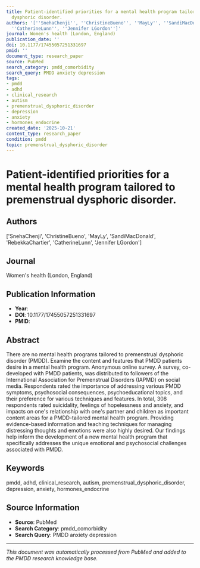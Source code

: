 ```yaml
---
title: Patient-identified priorities for a mental health program tailored to premenstrual
  dysphoric disorder.
authors: '[''SnehaChenji'', ''ChristineBueno'', ''MayLy'', ''SandiMacDonald'', ''RebekkaChartier'',
  ''CatherineLunn'', ''Jennifer LGordon'']'
journal: Women's health (London, England)
publication_date: ''
doi: 10.1177/17455057251331697
pmid: ''
document_type: research_paper
source: PubMed
search_category: pmdd_comorbidity
search_query: PMDD anxiety depression
tags:
- pmdd
- adhd
- clinical_research
- autism
- premenstrual_dysphoric_disorder
- depression
- anxiety
- hormones_endocrine
created_date: '2025-10-21'
content_type: research_paper
condition: pmdd
topic: premenstrual_dysphoric_disorder
---
```


# Patient-identified priorities for a mental health program tailored to premenstrual dysphoric disorder.

## Authors
['SnehaChenji', 'ChristineBueno', 'MayLy', 'SandiMacDonald', 'RebekkaChartier', 'CatherineLunn', 'Jennifer LGordon']

## Journal
Women's health (London, England)

## Publication Information
- **Year**: 
- **DOI**: 10.1177/17455057251331697
- **PMID**: 

## Abstract
There are no mental health programs tailored to premenstrual dysphoric disorder (PMDD). Examine the content and features that PMDD patients desire in a mental health program. Anonymous online survey. A survey, co-developed with PMDD patients, was distributed to followers of the International Association for Premenstrual Disorders (IAPMD) on social media. Respondents rated the importance of addressing various PMDD symptoms, psychosocial consequences, psychoeducational topics, and their preference for various techniques and features. In total, 308 respondents rated suicidality, feelings of hopelessness and anxiety, and impacts on one's relationship with one's partner and children as important content areas for a PMDD-tailored mental health program. Providing evidence-based information and teaching techniques for managing distressing thoughts and emotions were also highly desired. Our findings help inform the development of a new mental health program that specifically addresses the unique emotional and psychosocial challenges associated with PMDD.

## Keywords
pmdd, adhd, clinical_research, autism, premenstrual_dysphoric_disorder, depression, anxiety, hormones_endocrine

## Source Information
- **Source**: PubMed
- **Search Category**: pmdd_comorbidity
- **Search Query**: PMDD anxiety depression

---
*This document was automatically processed from PubMed and added to the PMDD research knowledge base.*
